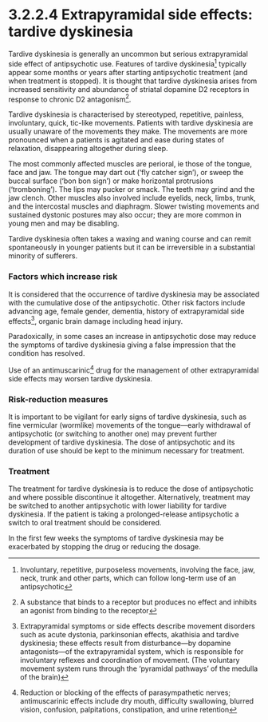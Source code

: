 3.2.2.4 Extrapyramidal side effects: tardive dyskinesia
=======================================================

Tardive dyskinesia is generally an uncommon but serious extrapyramidal side effect of antipsychotic use. Features of tardive dyskinesia[^1] typically appear some months or years after starting antipsychotic treatment (and when treatment is stopped). It is thought that tardive dyskinesia arises from increased sensitivity and abundance of striatal dopamine D2 receptors in response to chronic D2 antagonism[^2].

 Tardive dyskinesia is characterised by stereotyped, repetitive, painless, involuntary, quick, tic-like movements. Patients with tardive dyskinesia are usually unaware of the movements they make. The movements are more pronounced when a patients is agitated and ease during states of relaxation, disappearing altogether during sleep.

 The most commonly affected muscles are perioral, ie those of the tongue, face and jaw. The tongue may dart out (‘fly catcher sign’), or sweep the buccal surface (‘bon bon sign’) or make horizontal protrusions (‘tromboning’). The lips may pucker or smack. The teeth may grind and the jaw clench. Other muscles also involved include eyelids, neck, limbs, trunk, and the intercostal muscles and diaphragm. Slower twisting movements and sustained dystonic postures may also occur; they are more common in young men and may be disabling.

 Tardive dyskinesia often takes a waxing and waning course and can remit spontaneously in younger patients but it can be irreversible in a substantial minority of sufferers.

 ### Factors which increase risk

 It is considered that the occurrence of tardive dyskinesia may be associated with the cumulative dose of the antipsychotic. Other risk factors include advancing age, female gender, dementia, history of extrapyramidal side effects[^3], organic brain damage including head injury.

 Paradoxically, in some cases an increase in antipsychotic dose may reduce the symptoms of tardive dyskinesia giving a false impression that the condition has resolved.

 Use of an antimuscarinic[^4] drug for the management of other extrapyramidal side effects may worsen tardive dyskinesia.

 ### Risk-reduction measures

 It is important to be vigilant for early signs of tardive dyskinesia, such as fine vermicular (wormlike) movements of the tongue—early withdrawal of antipsychotic (or switching to another one) may prevent further development of tardive dyskinesia. The dose of antipsychotic and its duration of use should be kept to the minimum necessary for treatment.

 ### Treatment

 The treatment for tardive dyskinesia is to reduce the dose of antipsychotic and where possible discontinue it altogether. Alternatively, treatment may be switched to another antipsychotic with lower liability for tardive dyskinesia. If the patient is taking a prolonged-release antipsychotic a switch to oral treatment should be considered.

 In the first few weeks the symptoms of tardive dyskinesia may be exacerbated by stopping the drug or reducing the dosage.

[^1]: Involuntary, repetitive, purposeless movements, involving the face, jaw, neck, trunk and other parts, which can follow long-term use of an antipsychotic


[^2]: A substance that binds to a receptor but produces no effect and inhibits an agonist from binding to the receptor


[^3]: Extrapyramidal symptoms or side effects describe movement disorders such as acute dystonia, parkinsonian effects, akathisia and tardive dyskinesia; these effects result from disturbance—by dopamine antagonists—of the extrapyramidal system, which is responsible for involuntary reflexes and coordination of movement. (The voluntary movement system runs through the ‘pyramidal pathways’ of the medulla of the brain)


[^4]: Reduction or blocking of the effects of parasympathetic nerves; antimuscarinic effects include dry mouth, difficulty swallowing, blurred vision, confusion, palpitations, constipation, and urine retention
